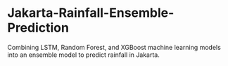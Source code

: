 # Jakarta-Rainfall-Ensemble-Prediction
Combining LSTM, Random Forest, and XGBoost machine learning models into an ensemble model to predict rainfall in Jakarta.
